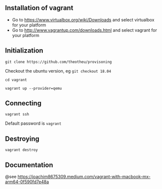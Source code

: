 Installation of vagrant
-----------------------
- Go to https://www.virtualbox.org/wiki/Downloads and select virtualbox for your platform
- Go to http://www.vagrantup.com/downloads.html and select vagrant for your platform


Initialization
--------------
`git clone https://github.com/theotheu/provisoning`

Checkout the ubuntu version, eg `git checkout 18.04`

`cd vagrant`

`vagrant up --provider=qemu`

Connecting
----------
`vagrant ssh`

Default password is `vagrant`

Destroying
----------
`vagrant destroy`


Documentation
--------------------------
@see https://joachim8675309.medium.com/vagrant-with-macbook-mx-arm64-0f590fd7e48a
